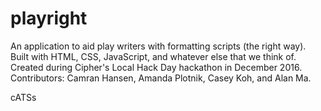 # playright
An application to aid play writers with formatting scripts (the right way). Built with HTML, CSS, JavaScript, and whatever else that we think of.
Created during Cipher's Local Hack Day hackathon in December 2016.
Contributors: Camran Hansen, Amanda Plotnik, Casey Koh, and Alan Ma.

cATSs